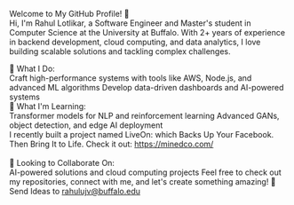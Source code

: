 Welcome to My GitHub Profile! 👋<br>
Hi, I'm Rahul Lotlikar, a Software Engineer and Master's student in Computer Science at the University at Buffalo. With 2+ years of experience in backend development, cloud computing, and data analytics, I love building scalable solutions and tackling complex challenges.

🚀 What I Do: <br>
Craft high-performance systems with tools like AWS, Node.js, and advanced ML algorithms
Develop data-driven dashboards and AI-powered systems<br>
🌱 What I'm Learning: <br>
Transformer models for NLP and reinforcement learning
Advanced GANs, object detection, and edge AI deployment<br>
I recently built a project named LiveOn: which Backs Up Your Facebook. Then Bring It to Life. Check it out: https://minedco.com/ <br><br>
👯 Looking to Collaborate On:<br>
AI-powered solutions and cloud computing projects
Feel free to check out my repositories, connect with me, and let's create something amazing! 🚀 <br>
Send Ideas to rahulujv@buffalo.edu
<!-- <h3>When I code, I rely on</h3>
 <p>
  <img alt="html5" src="https://img.shields.io/badge/-HTML5-E34F26?style=flat-square&logo=html5&logoColor=white" />
  <img alt="Javascript" src="https://img.shields.io/badge/-javascript-f7df1c?style=flat-square&logo=javascript&logoColor=black" />
  <img alt="Bootstrap" src="https://img.shields.io/badge/-bootstrap-7953b3?style=flat-square&logo=javascript&logoColor=white" />
  <img alt="TypeScript" src="https://img.shields.io/badge/-TypeScript-007ACC?style=flat-square&logo=typescript&logoColor=white" />
  <img alt="angular" src="https://img.shields.io/badge/-Angular-DD0031?style=flat-square&logo=angular&logoColor=white" />
  <img alt="Nodejs" src="https://img.shields.io/badge/-Nodejs-43853d?style=flat-square&logo=Node.js&logoColor=white" />
  <img alt="github actions" src="https://img.shields.io/badge/-Github_Actions-2088FF?style=flat-square&logo=github-actions&logoColor=white" />
  <img alt="npm" src="https://img.shields.io/badge/-NPM-CB3837?style=flat-square&logo=npm&logoColor=white" />
  <img alt="MongoDB" src="https://img.shields.io/badge/-MongoDB-13aa52?style=flat-square&logo=mongodb&logoColor=white" />
</p> -->
<!--
**rahul0776/rahul0776** is a ✨ _special_ ✨ repository because its `README.md` (this file) appears on your GitHub profile.

Here are some ideas to get you started:

- 🔭 I’m currently working on ...
- 🌱 I’m currently learning ...
- 👯 I’m looking to collaborate on ...
- 🤔 I’m looking for help with ...
- 💬 Ask me about ...
- 📫 How to reach me: ...
- 😄 Pronouns: ...
- ⚡ Fun fact: ...
-->
